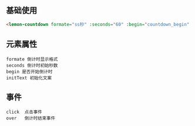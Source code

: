## 基础使用
```html
<lemon-countdown formate="ss秒" :seconds="60" :begin="countdown_begin" initText="发送验证码" @click="getCode" @over="onCountDownOver"></lemon-countdown>
```

## 元素属性

```
formate 倒计时显示格式
seconds 倒计时初始秒数
begin 是否开始倒计时
initText 初始化文案
```

## 事件
```
click  点击事件
over   倒计时结束事件
```